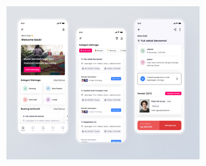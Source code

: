 <img src="https://github.com/mscsapan/PlayTo-App/blob/main/design/design.jpg" height=400 width=1200>
